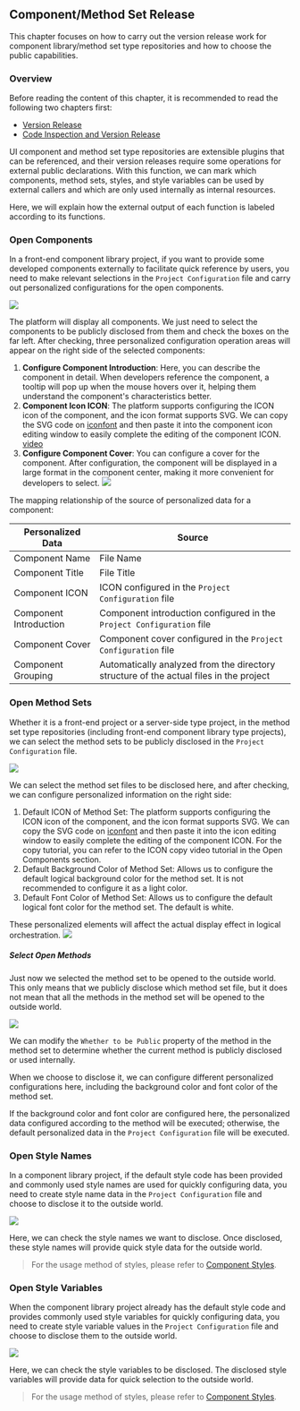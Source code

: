 ## Component/Method Set Release

This chapter focuses on how to carry out the version release work for component library/method set type repositories and how to choose the public capabilities.

### Overview

Before reading the content of this chapter, it is recommended to read the following two chapters first:

- [Version Release](/portal/rep-version)
- [Code Inspection and Version Release](/workbench/check-code-version)

UI component and method set type repositories are extensible plugins that can be referenced, and their version releases require some operations for external public declarations. With this function, we can mark which components, method sets, styles, and style variables can be used by external callers and which are only used internally as internal resources.

Here, we will explain how the external output of each function is labeled according to its functions.

### Open Components

In a front-end component library project, if you want to provide some developed components externally to facilitate quick reference by users, you need to make relevant selections in the `Project Configuration` file and carry out personalized configurations for the open components.

![](/workbench/package-release.png)

The platform will display all components. We just need to select the components to be publicly disclosed from them and check the boxes on the far left. After checking, three personalized configuration operation areas will appear on the right side of the selected components:

1. **Configure Component Introduction**: Here, you can describe the component in detail. When developers reference the component, a tooltip will pop up when the mouse hovers over it, helping them understand the component's characteristics better.
2. **Component Icon ICON**: The platform supports configuring the ICON icon of the component, and the icon format supports SVG. We can copy the SVG code on [iconfont](https://www.iconfont.cn/) and then paste it into the component icon editing window to easily complete the editing of the component ICON.
   [video](/workbench/package-release2.mp4)
3. **Configure Component Cover**: You can configure a cover for the component. After configuration, the component will be displayed in a large format in the component center, making it more convenient for developers to select.
  ![](/workbench/package-release3.png)

The mapping relationship of the source of personalized data for a component:

| Personalized Data | Source |
| ---- | ---- |
| Component Name | File Name |
| Component Title | File Title |
| Component ICON | ICON configured in the `Project Configuration` file |
| Component Introduction | Component introduction configured in the `Project Configuration` file |
| Component Cover | Component cover configured in the `Project Configuration` file |
| Component Grouping | Automatically analyzed from the directory structure of the actual files in the project |

### Open Method Sets

Whether it is a front-end project or a server-side type project, in the method set type repositories (including front-end component library type projects), we can select the method sets to be publicly disclosed in the `Project Configuration` file.

![](/workbench/package-release4.png)

We can select the method set files to be disclosed here, and after checking, we can configure personalized information on the right side:

1. Default ICON of Method Set: The platform supports configuring the ICON icon of the component, and the icon format supports SVG. We can copy the SVG code on [iconfont](https://www.iconfont.cn/) and then paste it into the icon editing window to easily complete the editing of the component ICON. For the copy tutorial, you can refer to the ICON copy video tutorial in the Open Components section.
2. Default Background Color of Method Set: Allows us to configure the default logical background color for the method set. It is not recommended to configure it as a light color.
3. Default Font Color of Method Set: Allows us to configure the default logical font color for the method set. The default is white.

These personalized elements will affect the actual display effect in logical orchestration.
![](/workbench/package-release5.png)

##### Select Open Methods

Just now we selected the method set to be opened to the outside world. This only means that we publicly disclose which method set file, but it does not mean that all the methods in the method set will be opened to the outside world.

![](/workbench/package-release6.png)

We can modify the `Whether to be Public` property of the method in the method set to determine whether the current method is publicly disclosed or used internally.

When we choose to disclose it, we can configure different personalized configurations here, including the background color and font color of the method set.

If the background color and font color are configured here, the personalized data configured according to the method will be executed; otherwise, the default personalized data in the `Project Configuration` file will be executed.

### Open Style Names

In a component library project, if the default style code has been provided and commonly used style names are used for quickly configuring data, you need to create style name data in the `Project Configuration` file and choose to disclose it to the outside world.

![](/workbench/package-release7.png)

Here, we can check the style names we want to disclose. Once disclosed, these style names will provide quick style data for the outside world.

> For the usage method of styles, please refer to [Component Styles](/workbench/style).

### Open Style Variables

When the component library project already has the default style code and provides commonly used style variables for quickly configuring data, you need to create style variable values in the `Project Configuration` file and choose to disclose them to the outside world.

![](/workbench/package-release8.png)

Here, we can check the style variables to be disclosed. The disclosed style variables will provide data for quick selection to the outside world.

> For the usage method of styles, please refer to [Component Styles](/workbench/style). 